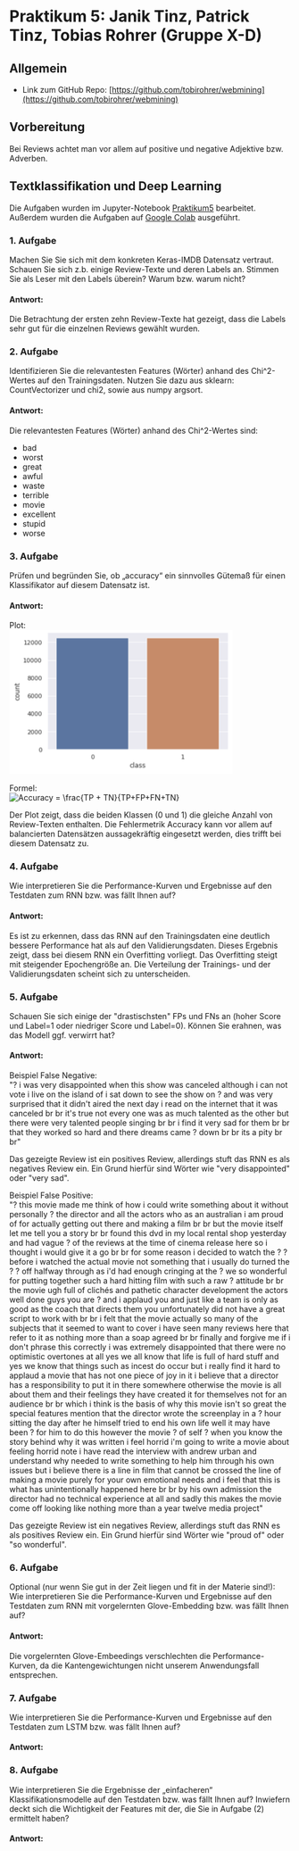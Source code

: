 # Praktikum 5: Janik Tinz, Patrick Tinz, Tobias Rohrer (Gruppe X-D)

## Allgemein
* Link zum GitHub Repo: [https://github.com/tobirohrer/webmining](https://github.com/tobirohrer/webmining)

## Vorbereitung
Bei Reviews achtet man vor allem auf positive und negative Adjektive bzw. Adverben.

## Textklassifikation und Deep Learning
Die Aufgaben wurden im Jupyter-Notebook [Praktikum5](https://github.com/tobirohrer/webmining/blob/master/praktikum5/Praktikum5.ipynb) bearbeitet. Außerdem wurden die Aufgaben auf [Google Colab](https://colab.research.google.com/notebooks/welcome.ipynb) ausgeführt. 

### 1. Aufgabe
Machen Sie Sie sich mit dem konkreten Keras-IMDB Datensatz vertraut. Schauen Sie sich z.b. einige Review-Texte und deren Labels an. Stimmen Sie als Leser mit den Labels überein? Warum bzw. warum nicht?

#### Antwort:
Die Betrachtung der ersten zehn Review-Texte hat gezeigt, dass die Labels sehr gut für die einzelnen Reviews gewählt wurden.

### 2. Aufgabe
Identifizieren Sie die relevantesten Features (Wörter) anhand des Chi^2-Wertes auf den Trainingsdaten. Nutzen Sie dazu aus sklearn: CountVectorizer und chi2, sowie aus numpy argsort.

#### Antwort:
Die relevantesten Features (Wörter) anhand des Chi^2-Wertes sind:   
* bad
* worst
* great
* awful 
* waste 
* terrible
* movie
* excellent 
* stupid
* worse

### 3. Aufgabe
Prüfen und begründen Sie, ob „accuracy“ ein sinnvolles Gütemaß für einen Klassifikator auf diesem Datensatz ist.

#### Antwort:
Plot:   
<img src="./plots/accuracy.png" alt="Tab Cross Table nhtsa" width="400"/> 

Formel:   
<a target="_blank"><img src="https://latex.codecogs.com/png.latex?\dpi{107}&space;Accuracy&space;=&space;\frac{TP&space;&plus;&space;TN}{TP&plus;FP&plus;FN&plus;TN}" title="Accuracy = \frac{TP + TN}{TP+FP+FN+TN}" /></a>   

Der Plot zeigt, dass die beiden Klassen (0 und 1) die gleiche Anzahl von Review-Texten enthalten. Die Fehlermetrik Accuracy kann vor allem auf balancierten Datensätzen aussagekräftig eingesetzt werden, dies trifft bei diesem Datensatz zu.

### 4. Aufgabe
Wie interpretieren Sie die Performance-Kurven und Ergebnisse auf den Testdaten zum RNN bzw. was fällt Ihnen auf?

#### Antwort:
Es ist zu erkennen, dass das RNN auf den Trainingsdaten eine deutlich bessere Performance hat als auf den Validierungsdaten. Dieses Ergebnis zeigt, dass bei diesem RNN ein Overfitting vorliegt. Das Overfitting steigt mit steigender Epochengröße an. Die Verteilung der Trainings- und der Validierungsdaten scheint sich zu unterscheiden.

### 5. Aufgabe
Schauen Sie sich einige der "drastischsten" FPs und FNs an (hoher Score und Label=1 oder niedriger Score und Label=0). Können Sie erahnen, was das Modell ggf. verwirrt hat?

#### Antwort:
Beispiel False Negative:   
"? i was very disappointed when this show was canceled although i can not vote i live on the island of i sat down to see the show on ? and was very surprised that it didn't aired the next day i read on the internet that it was canceled br br it's true not every one was as much talented as the other but there were very talented people singing br br i find it very sad for them br br that they worked so hard and there dreams came ? down br br its a pity br br"   

Das gezeigte Review ist ein positives Review, allerdings stuft das RNN es als negatives Review ein. Ein Grund hierfür sind Wörter wie "very disappointed" oder "very sad".

Beispiel False Positive:    
"? this movie made me think of how i could write something about it without personally ? the director and all the actors who as an australian i am proud of for actually getting out there and making a film br br but the movie itself let me tell you a story br br found this dvd in my local rental shop yesterday and had vague ? of the reviews at the time of cinema release here so i thought i would give it a go br br for some reason i decided to watch the ? ? before i watched the actual movie not something that i usually do turned the ? ? off halfway through as i'd had enough cringing at the ? we so wonderful for putting together such a hard hitting film with such a raw ? attitude br br the movie ugh full of clichés and pathetic character development the actors well done guys you are ? and i applaud you and just like a team is only as good as the coach that directs them you unfortunately did not have a great script to work with br br i felt that the movie actually so many of the subjects that it seemed to want to cover i have seen many reviews here that refer to it as nothing more than a soap agreed br br finally and forgive me if i don't phrase this correctly i was extremely disappointed that there were no optimistic overtones at all yes we all know that life is full of hard stuff and yes we know that things such as incest do occur but i really find it hard to applaud a movie that has not one piece of joy in it i believe that a director has a responsibility to put it in there somewhere otherwise the movie is all about them and their feelings they have created it for themselves not for an audience br br which i think is the basis of why this movie isn't so great the special features mention that the director wrote the screenplay in a ? hour sitting the day after he himself tried to end his own life well it may have been ? for him to do this however the movie ? of self ? when you know the story behind why it was written i feel horrid i'm going to write a movie about feeling horrid note i have read the interview with andrew urban and understand why needed to write something to help him through his own issues but i believe there is a line in film that cannot be crossed the line of making a movie purely for your own emotional needs and i feel that this is what has unintentionally happened here br br by his own admission the director had no technical experience at all and sadly this makes the movie come off looking like nothing more than a year twelve media project"   

Das gezeigte Review ist ein negatives Review, allerdings stuft das RNN es als positives Review ein. Ein Grund hierfür sind Wörter wie "proud of" oder "so wonderful".

### 6. Aufgabe
Optional (nur wenn Sie gut in der Zeit liegen und fit in der Materie sind!): Wie interpretieren Sie die Performance-Kurven und Ergebnisse auf den Testdaten zum RNN mit vorgelernten Glove-Embedding bzw. was fällt Ihnen auf?

#### Antwort:
Die vorgelernten Glove-Embeedings verschlechten die Performance-Kurven, da die Kantengewichtungen nicht unserem Anwendungsfall entsprechen.

### 7. Aufgabe
Wie interpretieren Sie die Performance-Kurven und Ergebnisse auf den Testdaten zum LSTM bzw. was fällt Ihnen auf?

#### Antwort:

### 8. Aufgabe
Wie interpretieren Sie die Ergebnisse der „einfacheren“ Klassifikationsmodelle auf den Testdaten bzw. was fällt Ihnen auf? Inwiefern deckt sich die Wichtigkeit der Features mit der, die Sie in Aufgabe (2) ermittelt haben?

#### Antwort:

